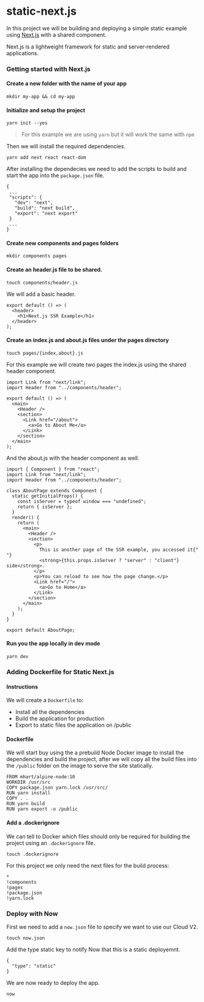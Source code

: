 # static-next.js

In this project we will be building and deploying a simple static example using [Next.js](https://nextjs.org/) with a shared component.

Next.js is a lightweight framework for static and server‑rendered applications.

### Getting started with Next.js

#### Create a new folder with the name of your app

```
mkdir my-app && cd my-app
```

#### Initialize and setup the project

```
yarn init --yes
```

> For this example we are using `yarn` but it will work the same with `npm`

Then we will install the required dependencies.

```
yarn add next react react-dom
```

After installing the dependecies we need to add the scripts to build and start the app into the `package.json` file.

```
{
 ...
 "scripts": {
   "dev": "next",
   "build": "next build",
   "export": "next export"
 }
 ...
}
```

#### Create new components and pages folders

```
mkdir components pages
```

#### Create an header.js file to be shared.

```
touch components/header.js
```

We will add a basic header.

```
export default () => (
  <header>
    <h1>Next.js SSR Example</h1>
  </header>
);
```

#### Create an index.js and about.js files under the pages directory

```
touch pages/{index,about}.js
```

For this example we will create two pages the index.js using the shared header component.

```
import Link from "next/link";
import Header from "../components/header";

export default () => (
  <main>
    <Header />
    <section>
      <Link href="/about">
        <a>Go to About Me</a>
      </Link>
    </section>
  </main>
);
```

And the about.js with the header component as well.

```
import { Component } from "react";
import Link from "next/link";
import Header from "../components/header";

class AboutPage extends Component {
  static getInitialProps() {
    const isServer = typeof window === "undefined";
    return { isServer };
  }
  render() {
    return (
      <main>
        <Header />
        <section>
          <p>
            This is another page of the SSR example, you accessed it{" "}
            <strong>{this.props.isServer ? "server" : "client"} side</strong>.
          </p>
          <p>You can reload to see how the page change.</p>
          <Link href="/">
            <a>Go to Home</a>
          </Link>
        </section>
      </main>
    );
  }
}

export default AboutPage;
```

#### Run you the app locally in dev mode

```
yarn dev
```

### Adding Dockerfile for Static Next.js

#### Instructions

We will create a `Dockerfile` to:

- Install all the dependencies
- Build the application for production
- Export to static files the application on /public

#### Dockerfile

We will start buy using the a prebuild Node Docker image to install the dependencies and build the project, after we will copy all the build files into the `/public` folder on the image to serve the site statically.

```
FROM mhart/alpine-node:10
WORKDIR /usr/src
COPY package.json yarn.lock /usr/src/
RUN yarn install
COPY . .
RUN yarn build
RUN yarn export -o /public
```

#### Add a .dockerignore

We can tell to Docker which files should only be required for building the project using an `.dockerignore` file.

```
touch .dockerignore
```

For this project we only need the next files for the build process:

```
*
!components
!pages
!package.json
!yarn.lock
```

### Deploy with Now

First we need to add a `now.json` file to specify we want to use our Cloud V2.

```
touch now.json
```

Add the type static key to notify Now that this is a static deployemnt.

```
{
  "type": "static"
}
```

We are now ready to deploy the app.

```
now
```
